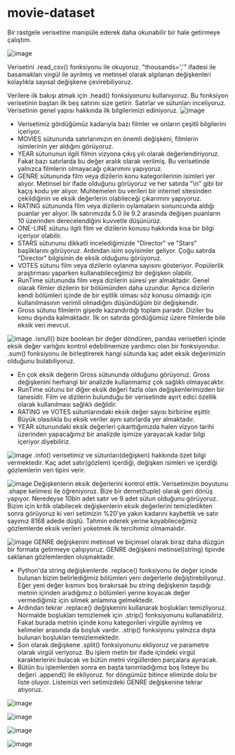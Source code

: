 # movie-dataset
Bir rastgele verisetine manipüle ederek daha okunabilir bir hale getirmeye çalıştım.

![image](https://user-images.githubusercontent.com/28548881/209658161-4f74918b-a55e-4065-9c4e-056663ec1425.png)

Verisetini .read_csv() fonksiyonu ile okuyoruz. "thousands=','" ifadesi ile basamakları virgül ile ayrılmış ve metinsel olarak algılanan değişkenleri kolaylıkla sayısal değişkene çevirebiliyoruz.

Verilere ilk bakışı atmak için .head() fonksiyonunu kullanıyoruz. Bu fonksiyon verisetinin baştan ilk beş satırını size getirir. Satırlar ve sütunları inceliyoruz. Verisetinin genel yapısı hakkında ilk bilgilerimizi ediniyoruz. 
![image](https://user-images.githubusercontent.com/28548881/209650542-f2c3014f-136a-4fbd-aa4f-6562dcb894cd.png)
  - Verisetimiz gördüğümüz kadarıyla bazı filmler ve onların çeşitli bilgilerini içeriyor.
  - MOVIES sütununda satırlarımızın en önemli değişkeni, filmlerin isimlerinin yer aldığını görüyoruz.
  - YEAR sütununun ilgili filmin vizyona çıkış yılı olarak değerlendiriyoruz. Fakat bazı satırlarda bu değer aralık olarak verilmiş. Bu verisetinde yalnızca filmlerin olmayacağı çıkarımını yapıyoruz.
  - GENRE sütununda film veya dizilerin konu kategorilerinin isimleri yer alıyor. Metinsel bir ifade olduğunu görüyoruz ve her satırda "\n" gibi bir kaçış kodu yer alıyor. Muhtemelen bu verileri bir internet sitesinden çekildiğinin ve eksik değerlerin olabileceği çıkarımını yapıyoruz.
  - RATING sütununda film veya dizilerin oylamaların sonuncunda aldığı puanlar yer alıyor. İlk satırımızda 5.0 ile 9.2 arasında değişen puanların 10 üzerinden derecelendiğini kuvvetle düşünürüz.
  - ONE-LINE sütunu ilgili film ve dizilerin konusu hakkında kısa bir bilgi içeriyor olabilir.
  - STARS sütununu dikkatli incelediğimizde "Director" ve "Stars" başlıklarını görüyoruz. Ardından isim soyisimler geliyor. Çoğu satırda "Director" bilgisinin de eksik olduğunu görüyoruz.
  - VOTES sütunu film veya dizilerin oylanma sayısını gösteriyor. Popülerlik araştırması yaparken kullanabileceğimiz bir değişken olabilir.
  - RunTime sütununda film veya dizilerin süresi yer almaktadır. Genel olarak filmler dizilerin bir bölümünden daha uzundur. Ayrıca dizilerin kendi bölümleri içinde de bir eşitlik olması söz konusu olmadığı için kullanılmasının verimli olmadığını düşündüğüm bir değişkendir. 
  - Gross sütunu filmlerin gişede kazandırdığı toplam paradır. Diziler bu konu dışında kalmaktadır. İlk on satırda gördüğümüz üzere filmlerde bile eksik veri mevcut.


![image](https://user-images.githubusercontent.com/28548881/209650721-3552fa14-9a9d-479a-bc13-eb0b56d62e3a.png)
.isnull() bize boolean bir değer döndüren, pandas verisetleri içinde eksik değer varlığını kontrol edebilmemize yardımcı olan bir fonksiyondur. .sum() fonksiyonu ile birleştirerek hangi sütunda kaç adet eksik değerimizin olduğunu bulabiliyoruz.
  - En çok eksik değerin Gross sütununda olduğunu görüyoruz. Gross değişkenini herhangi bir analizde kullanmamız çok sağlıklı olmayacaktır.
  - RunTime sütunu bir diğer eksik değeri fazla olan değişkenlerimizden bir tanesidir. Film ve dizilerin bulunduğu bir verisetinde ayırt edici özellik olarak kullanılması sağlıklı değildir.
  - RATING ve VOTES sütunlarındaki eksik değer sayısı birbirine eşittir. Büyük olasılıkla bu eksik veriler aynı satırlarda yer almaktadır.
  - YEAR sütunundaki eksik değerleri çıkarttığımızda halen vizyon tarihi üzerinden yapacağımız bir analizde işimize yarayacak kadar bilgi içeriyor diyebiliriz.

![image](https://user-images.githubusercontent.com/28548881/209650752-c3f31ac9-10bf-4ff9-9869-48b6b71e1f9f.png)
.info() verisetimiz ve sütunları(değişken) hakkında özet bilgi vermektedir. Kaç adet satır(gözlem) içerdiği, değişken isimleri ve içerdiği gözlemlerin veri tipini verir.

![image](https://user-images.githubusercontent.com/28548881/209650873-4a69f1e5-8591-44c7-8098-59c94cf19992.png)
Değişkenlerin eksik değerlerini kontrol ettik. Verisetimizin boyutunu .shape kelimesi ile öğreniyoruz. Bize bir demet(tuple) olarak geri dönüş yapıyor. Neredeyse 10bin adet satır ve 9 adet sütun olduğunu görüyoruz. Bizim için kritik olabilecek değişkenlerin eksik değerlerini temizledikten sonra görüyoruz ki veri setimizin %20'ye yakın kadarını kaybettik ve satır sayımız 8168 adede düştü. Tahmin ederek yerine koyabileceğimiz gözlemlerde eksik verileri yoketmek ilk tercihimiz olmamalıdır.

![image](https://user-images.githubusercontent.com/28548881/209674142-954d79f9-a065-4743-bc1e-c4680ea945bf.png)
GENRE değişkenini metinsel ve biçimsel olarak biraz daha düzgün bir formata getirmeye çalışıyoruz. GENRE değişkeni metinsel(string) tipinde saklanan gözlemlerden oluşmaktadır. 
  - Python'da string değişkenlerde .replace() fonksiyonu ile değer içinde bulunan bizim belirlediğimiz bölümleri yeni değerlerle değiştirebiliyoruz. Eğer yeni değer kısmını boş bırakırsak bu string değişkenin taşıdığı metnin içinden aradığımız o bölümleri yerine koyacak değer vermediğimiz için silmek anlamına gelmektedir. 
  - Ardından tekrar .replace() değişkenini kullanarak boşlukları temizliyoruz. Normalde boşlukları temizlemek için .strip() fonksiyonunu kullanabiliriz. Fakat burada metnin içinde konu kategorileri virgülle ayrılmış ve kelimeler arasında da boşluk vardır. .strip() fonksiyonu yalnızca dışta bulunan boşlukları temizlemektedir.
  - Son olarak değişkene .split() fonksiyonunu ekliyoruz ve parametre olarak virgül veriyoruz. Bu işlem metin bir ifade içindeki virgül karakterlerini bulacak ve bütün metni virgüllerden parçalara ayıracak.
  - Bütün bu işlemlerden sonra en başta tanımladığımız boş listeye bu değeri .append() ile ekliyoruz. for döngümüz bitince elimizde dolu bir liste oluyor. Listemizi veri setimizdeki GENRE değişkenine tekrar atıyoruz.

![image](https://user-images.githubusercontent.com/28548881/209651770-9414e2ac-e9fe-420c-8eb3-568c1b19007e.png)

![image](https://user-images.githubusercontent.com/28548881/209651843-9c6afd8b-bf20-4ee6-9796-a8555c8166cc.png)

![image](https://user-images.githubusercontent.com/28548881/209651951-57e7a926-5edb-4562-a979-4e94298033b3.png)

![image](https://user-images.githubusercontent.com/28548881/209652085-ee738f4a-69d6-4f8d-8f31-ed40905e1480.png)
